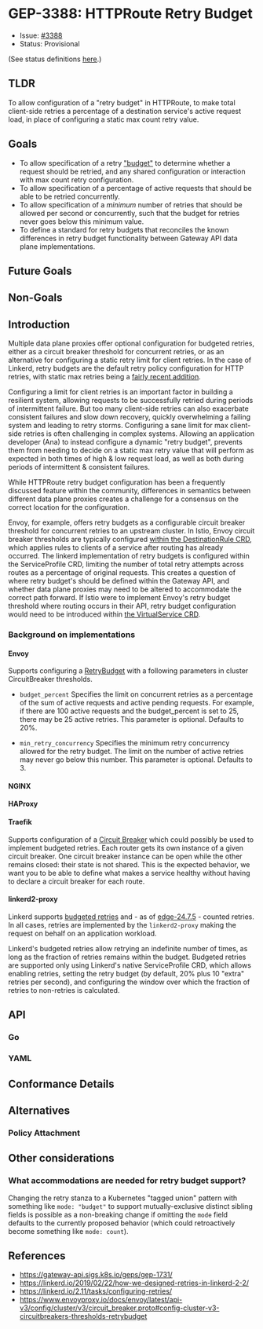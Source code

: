 # GEP-3388: HTTPRoute Retry Budget

* Issue: [#3388](https://github.com/kubernetes-sigs/gateway-api/issues/3388)
* Status: Provisional

(See status definitions [here](/geps/overview/#gep-states).)

## TLDR

To allow configuration of a "retry budget" in HTTPRoute, to make total
client-side retries a percentage of a destination service's active request
load, in place of configuring a static max count retry value.

## Goals

* To allow specification of a retry
  ["budget"](https://finagle.github.io/blog/2016/02/08/retry-budgets/) to
  determine whether a request should be retried, and any shared configuration
  or interaction with max count retry configuration.
* To allow specification of a percentage of active requests that should be able
  to be retried concurrently.
* To allow specification of a *minimum* number of retries that should be
  allowed per second or concurrently, such that the budget for retries never
  goes below this minimum value.
* To define a standard for retry budgets that reconciles the known
  differences in retry budget functionality between Gateway API data plane
  implementations.

## Future Goals

## Non-Goals

## Introduction

Multiple data plane proxies offer optional configuration for budgeted retries,
either as a circuit breaker threshold for concurrent retries, or as an
alternative for configuring a
static retry limit for client retries. In the case of Linkerd, retry budgets
are the default retry policy configuration for HTTP retries, with static max
retries being a [fairly recent addition](https://linkerd.io/2024/08/13/announcing-linkerd-2.16/).

Configuring a limit for client retries is an important factor in building a
resilient system, allowing requests to be successfully retried during periods
of intermittent failure. But too many client-side retries can also exacerbate consistent
failures and slow down recovery, quickly overwhelming a failing
system and leading to retry
storms. Configuring a sane
limit for max client-side retries is often challenging in complex
systems. Allowing an application developer (Ana) to instead configure a dynamic
"retry budget", prevents them from needing to decide on a static max retry value
that will perform as expected in both times of high & low request load, as well
as both during periods of intermittent & consistent failures.

While HTTPRoute retry budget configuration has been a frequently discussed
feature within the community, differences in semantics between different data
plane proxies
creates a challenge for a consensus on the correct location for the
configuration.

Envoy, for example, offers retry budgets as a configurable circuit breaker threshold
for concurrent retries to an upstream cluster. In Istio, Envoy circuit breaker
thresholds are typically configured [within the DestinationRule
CRD](https://istio.io/latest/docs/reference/config/networking/destination-rule/#ConnectionPoolSettings-HTTPSettings),
which
applies rules to clients of a service after routing has already occurred.
The linkerd implementation of
retry budgets is configured within the ServiceProfile CRD, limiting the number
of total retry attempts across routes as a percentage of original requests.
This creates a question of where retry budget's should be defined within the
Gateway API,
and whether data plane proxies may need to be altered to accommodate the correct
path forward. If Istio were to implement Envoy's retry budget
threshold where
routing occurs in their API, retry budget
configuration would need to be introduced within [the VirtualService
CRD](https://istio.io/latest/docs/reference/config/networking/virtual-service/#HTTPRetry).

### Background on implementations


#### Envoy

Supports configuring a [RetryBudget](https://www.envoyproxy.io/docs/envoy/latest/api-v3/config/cluster/v3/circuit_breaker.proto#envoy-v3-api-msg-config-cluster-v3-circuitbreakers-thresholds-retrybudget) with a following parameters in cluster CircuitBreaker thresholds.

* `budget_percent` Specifies the limit on concurrent retries as a percentage of the sum of active requests and active pending requests. For example, if there are 100 active requests and the budget_percent is set to 25, there may be 25 active retries. This parameter is optional. Defaults to 20%.

* `min_retry_concurrency` Specifies the minimum retry concurrency allowed for the retry budget. The limit on the number of active retries may never go below this number. This parameter is optional. Defaults to 3.

#### NGINX


#### HAProxy


#### Traefik

Supports configuration of a [Circuit Breaker](https://doc.traefik.io/traefik/middlewares/http/circuitbreaker/) which could possibly be used to implement budgeted retries. Each router gets its own instance of a given circuit breaker. One circuit breaker instance can be open while the other remains closed: their state is not shared. This is the expected behavior, we want you to be able to define what makes a service healthy without having to declare a circuit breaker for each route.

#### linkerd2-proxy

Linkerd supports [budgeted retries](https://linkerd.io/2.15/features/retries-and-timeouts/) and - as of [edge-24.7.5](https://github.com/linkerd/linkerd2/releases/tag/edge-24.7.5) - counted retries. In all cases, retries are implemented by the `linkerd2-proxy` making the request on behalf on an application workload.

Linkerd's budgeted retries allow retrying an indefinite number of times, as long as the fraction of retries remains within the budget. Budgeted retries are supported only using Linkerd's native ServiceProfile CRD, which allows enabling retries, setting the retry budget (by default, 20% plus 10 "extra" retries per second), and configuring the window over which the fraction of retries to non-retries is calculated.

## API

### Go


### YAML

## Conformance Details


## Alternatives

### Policy Attachment

## Other considerations

### What accommodations are needed for retry budget support?

Changing the retry stanza to a Kubernetes "tagged union" pattern with something like `mode: "budget"` to support mutually-exclusive distinct sibling fields is possible as a non-breaking change if omitting the `mode` field defaults to the currently proposed behavior (which could retroactively become something like `mode: count`).

## References

* <https://gateway-api.sigs.k8s.io/geps/gep-1731/>
* <https://linkerd.io/2019/02/22/how-we-designed-retries-in-linkerd-2-2/>
* <https://linkerd.io/2.11/tasks/configuring-retries/>
* <https://www.envoyproxy.io/docs/envoy/latest/api-v3/config/cluster/v3/circuit_breaker.proto#config-cluster-v3-circuitbreakers-thresholds-retrybudget>

